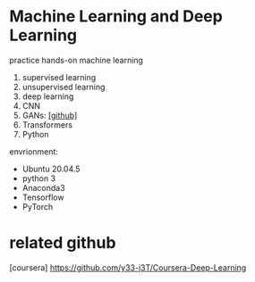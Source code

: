 # Machine Learning and Deep Learning
practice hands-on machine learning 
1. supervised learning
2. unsupervised learning
3. deep learning
4. CNN
5. GANs: [[github]](https://github.com/Sachin-Wani/deeplearning.ai-GANs-Specialization/tree/master/Course%201%20-%20Build%20Basic%20Generative%20Adversarial%20Networks%20(GANs))
6. Transformers
7. Python

envrionment:
* Ubuntu 20.04.5
* python 3
* Anaconda3
* Tensorflow
* PyTorch

# related github
[coursera] https://github.com/y33-j3T/Coursera-Deep-Learning
